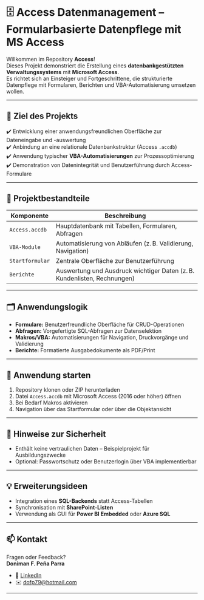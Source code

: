 # 🗄️ Access Datenmanagement – Formularbasierte Datenpflege mit MS Access

Willkommen im Repository **Access**!  
Dieses Projekt demonstriert die Erstellung eines **datenbankgestützten Verwaltungssystems** mit **Microsoft Access**.  
Es richtet sich an Einsteiger und Fortgeschrittene, die strukturierte Datenpflege mit Formularen, Berichten und VBA-Automatisierung umsetzen wollen.

---

## 🎯 Ziel des Projekts

✔️ Entwicklung einer anwendungsfreundlichen Oberfläche zur Dateneingabe und -auswertung  
✔️ Anbindung an eine relationale Datenbankstruktur (Access `.accdb`)  
✔️ Anwendung typischer **VBA-Automatisierungen** zur Prozessoptimierung  
✔️ Demonstration von Datenintegrität und Benutzerführung durch Access-Formulare

---

## 🧱 Projektbestandteile

| Komponente       | Beschreibung |
|------------------|--------------|
| `Access.accdb`   | Hauptdatenbank mit Tabellen, Formularen, Abfragen |
| `VBA-Module`     | Automatisierung von Abläufen (z. B. Validierung, Navigation) |
| `Startformular`  | Zentrale Oberfläche zur Benutzerführung |
| `Berichte`       | Auswertung und Ausdruck wichtiger Daten (z. B. Kundenlisten, Rechnungen) |

---

## 🗂️ Anwendungslogik

- **Formulare:** Benutzerfreundliche Oberfläche für CRUD-Operationen  
- **Abfragen:** Vorgefertigte SQL-Abfragen zur Datenselektion  
- **Makros/VBA:** Automatisierungen für Navigation, Druckvorgänge und Validierung  
- **Berichte:** Formatierte Ausgabedokumente als PDF/Print

---

## 🚀 Anwendung starten

1. Repository klonen oder ZIP herunterladen  
2. Datei `Access.accdb` mit Microsoft Access (2016 oder höher) öffnen  
3. Bei Bedarf Makros aktivieren  
4. Navigation über das Startformular oder über die Objektansicht

---

## 🔐 Hinweise zur Sicherheit

- Enthält keine vertraulichen Daten – Beispielprojekt für Ausbildungszwecke  
- Optional: Passwortschutz oder Benutzerlogin über VBA implementierbar

---

## 💡 Erweiterungsideen

- Integration eines **SQL-Backends** statt Access-Tabellen  
- Synchronisation mit **SharePoint-Listen**  
- Verwendung als GUI für **Power BI Embedded** oder **Azure SQL**

---

## 📫 Kontakt

Fragen oder Feedback?  
**Doniman F. Peña Parra**

- 🔗 [LinkedIn](https://www.linkedin.com/in/doniman-francisco-pe%C3%B1a-parra-609263232/)  
- ✉️ [dofp79@hotmail.com](mailto:dofp79@hotmail.com)

---
